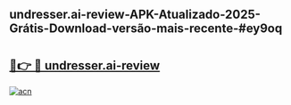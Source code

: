 ## undresser.ai-review-APK-Atualizado-2025-Grátis-Download-versão-mais-recente-#ey9oq

# <h2><a href="https://ainizakaria.my?title=undresser.ai-review&ref=20M">🔗👉 🔴 undresser.ai-review</a></h2>

[![acn](https://github.com/user-attachments/assets/0f9c940e-d8b0-45ae-aac7-cd30a18b3e1c)](https://ainizakaria.my?title=undresser.ai-review&ref=20M)

